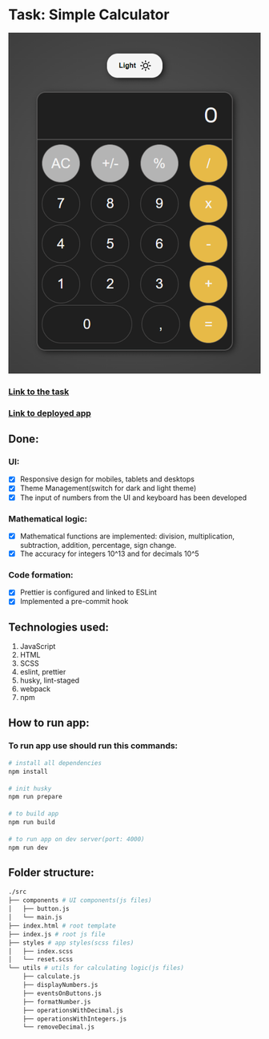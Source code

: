 # Task: Simple Calculator

![Screenshot](./docs/screenshot.png)

### [Link to the task](./docs/task.pdf)

### [Link to deployed app](https://antodi99.github.io/calculator-app/)

## Done:

### UI:

- [x] Responsive design for mobiles, tablets and desktops
- [x] Theme Management(switch for dark and light theme)
- [x] The input of numbers from the UI and keyboard has been developed

### Mathematical logic:

- [x] Mathematical functions are implemented: division, multiplication, subtraction, addition, percentage, sign change.
- [x] The accuracy for integers 10^13 and for decimals 10^5

### Code formation:

- [x] Prettier is configured and linked to ESLint
- [x] Implemented a pre-commit hook

## Technologies used:

1. JavaScript
1. HTML
1. SCSS
1. eslint, prettier
1. husky, lint-staged
1. webpack
1. npm

## How to run app:

### To run app use should run this commands:

```bash
# install all dependencies
npm install

# init husky
npm run prepare

# to build app
npm run build

# to run app on dev server(port: 4000)
npm run dev
```

## Folder structure:

```bash
./src
├── components # UI components(js files)
│   ├── button.js
│   └── main.js
├── index.html # root template
├── index.js # root js file
├── styles # app styles(scss files)
│   ├── index.scss
│   └── reset.scss
└── utils # utils for calculating logic(js files)
    ├── calculate.js
    ├── displayNumbers.js
    ├── eventsOnButtons.js
    ├── formatNumber.js
    ├── operationsWithDecimal.js
    ├── operationsWithIntegers.js
    └── removeDecimal.js
```

